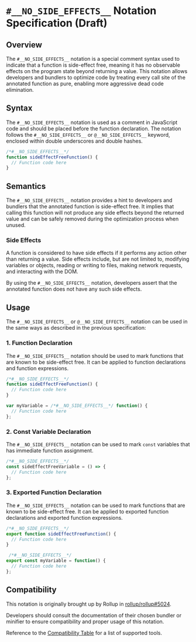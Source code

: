 # `#__NO_SIDE_EFFECTS__` Notation Specification (Draft)

## Overview

The `#__NO_SIDE_EFFECTS__` notation is a special comment syntax used to indicate that a function is side-effect free, meaning it has no observable effects on the program state beyond returning a value. This notation allows developers and bundlers to optimize code by treating every call site of the annotated function as pure, enabling more aggressive dead code elimination.

## Syntax

The `#__NO_SIDE_EFFECTS__` notation is used as a comment in JavaScript code and should be placed before the function declaration. The notation follows the `#__NO_SIDE_EFFECTS__` or `@__NO_SIDE_EFFECTS__` keyword, enclosed within double underscores and double hashes.

```javascript
/*#__NO_SIDE_EFFECTS__*/
function sideEffectFreeFunction() {
  // Function code here
}
```

## Semantics

The `#__NO_SIDE_EFFECTS__` notation provides a hint to developers and bundlers that the annotated function is side-effect free. It implies that calling this function will not produce any side effects beyond the returned value and can be safely removed during the optimization process when unused.

### Side Effects

A function is considered to have side effects if it performs any action other than returning a value. Side effects include, but are not limited to, modifying variables or objects, reading or writing to files, making network requests, and interacting with the DOM.

By using the `#__NO_SIDE_EFFECTS__` notation, developers assert that the annotated function does not have any such side effects.

## Usage

The `#__NO_SIDE_EFFECTS__` or `@__NO_SIDE_EFFECTS__` notation can be used in the same ways as described in the previous specification:

### 1. Function Declaration

The `#__NO_SIDE_EFFECTS__` notation should be used to mark functions that are known to be side-effect free. It can be applied to function declarations and function expressions.

```javascript
/*#__NO_SIDE_EFFECTS__*/
function sideEffectFreeFunction() {
  // Function code here
}

var myVariable = /*#__NO_SIDE_EFFECTS__*/ function() {
  // Function code here
};
```

### 2. Const Variable Declaration

The `#__NO_SIDE_EFFECTS__` notation can be used to mark `const` variables that has immediate function assignment. 

```javascript
/*#__NO_SIDE_EFFECTS__*/
const sideEffectFreeVariable = () => {
  // Function code here
};
```

### 3. Exported Function Declaration

The `#__NO_SIDE_EFFECTS__` notation can be used to mark functions that are known to be side-effect free. It can be applied to exported function declarations and exported function expressions.

```javascript
/*#__NO_SIDE_EFFECTS__*/
export function sideEffectFreeFunction() {
  // Function code here
}

 /*#__NO_SIDE_EFFECTS__*/ 
export const myVariable = function() {
  // Function code here
};
```

## Compatibility

This notation is originally brought up by Rollup in [rollup/rollup#5024](https://github.com/rollup/rollup/pull/5024).

Developers should consult the documentation of their chosen bundler or minifier to ensure compatibility and proper usage of this notation.

Reference to the [Compatibility Table](./pure-notation-compatibility) for a list of supported tools.

